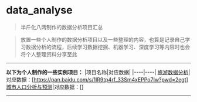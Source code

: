 # data_analyse

> 半斤化八两制作的数据分析项目汇总

> 放置一些个人制作的数据分析项目以及一些整理的内容，也算是记录自己学习数据分析的流程，后续学习数据挖掘、机器学习、深度学习等内容时也会将个人整理资料分享至此


___

__以下为个人制作的一些实例项目：__
|项目名称|对应数据|
|----|----|
[旅游数据分析](https://github.com/Hyh996/data_analyse/tree/main/%E6%97%85%E6%B8%B8%E6%95%B0%E6%8D%AE%E5%88%86%E6%9E%90)|对应数据：[https://pan.baidu.com/s/1lR9tp4rf_33Sm4xEPPo7Iw?pwd=2egt] 
[城市人口分析与预测](https://github.com/Hyh996/data_analyse/tree/main/%E5%9F%8E%E5%B8%82%E4%BA%BA%E5%8F%A3%E5%88%86%E6%9E%90%E4%B8%8E%E9%A2%84%E6%B5%8B)|对应数据：[]
___

